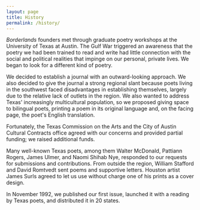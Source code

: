 ```yaml
---
layout: page
title: History
permalink: /history/
---
```


*Borderlands* founders met through graduate poetry workshops at the University of Texas at Austin. The Gulf War triggered an awareness that the poetry we had been trained to read and write had little connection with the social and political realities that impinge on our personal, private lives. We began to look for a different kind of poetry.

We decided to establish a journal with an outward-looking approach. We also decided to give the journal a strong regional slant because poets living in the southwest faced disadvantages in establishing themselves, largely due to the relative lack of outlets in the region. We also wanted to address Texas' increasingly multicultural population, so we proposed giving space to bilingual poets, printing a poem in its original language and, on the facing page, the poet's English translation.

Fortunately, the Texas Commission on the Arts and the City of Austin Cultural Contracts office agreed with our concerns and provided partial funding; we raised additional funds.

Many well-known Texas poets, among them Walter McDonald, Pattiann Rogers, James Ulmer, and Naomi Shihab Nye, responded to our requests for submissions and contributions. From outside the region, William Stafford and David Romtvedt sent poems and supportive letters. Houston artist James Surls agreed to let us use without charge one of his prints as a cover design.

In November 1992, we published our first issue, launched it with a reading by Texas poets, and distributed it in 20 states. 